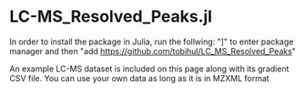 # LC-MS_Resolved_Peaks.jl

In order to install the package in Julia, run the follwing: "]" to enter package manager and then "add https://github.com/tobihul/LC_MS_Resolved_Peaks"

An example LC-MS dataset is included on this page along with its gradient CSV file. You can use your own data as long as it is in MZXML format
